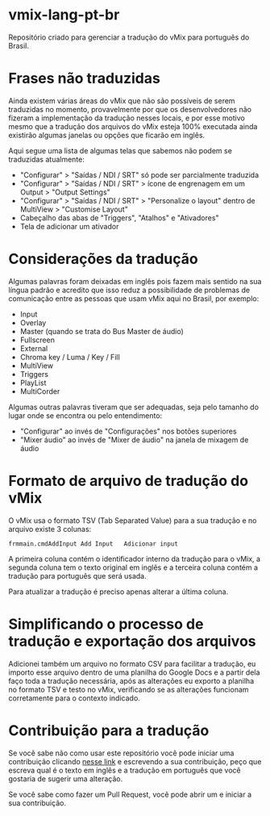 # vmix-lang-pt-br

Repositório criado para gerenciar a tradução do vMix para português do Brasil.

# Frases não traduzidas

Ainda existem várias áreas do vMix que não são possíveis de serem traduzidas no momento, provavelmente por que os desenvolvedores não fizeram a implementação da tradução nesses locais, e por esse motivo mesmo que a tradução dos arquivos do vMix esteja 100% executada ainda existirão algumas janelas ou opções que ficarão em inglês.

Aqui segue uma lista de algumas telas que sabemos não podem se traduzidas atualmente:

* "Configurar" > "Saídas / NDI / SRT" só pode ser parcialmente traduzida
* "Configurar" > "Saídas / NDI / SRT" > ícone de engrenagem em um Output > "Output Settings"
* "Configurar" > "Saídas / NDI / SRT" > "Personalize o layout" dentro de MultiView > "Customise Layout"
* Cabeçalho das abas de "Triggers", "Atalhos" e "Ativadores"
* Tela de adicionar um ativador

# Considerações da tradução

Algumas palavras foram deixadas em inglês pois fazem mais sentido na sua língua padrão e acredito que isso reduz a possibilidade de problemas de comunicação entre as pessoas que usam vMix aqui no Brasil, por exemplo:

* Input
* Overlay
* Master (quando se trata do Bus Master de áudio)
* Fullscreen
* External
* Chroma key / Luma / Key / Fill
* MultiView
* Triggers
* PlayList
* MultiCorder

Algumas outras palavras tiveram que ser adequadas, seja pelo tamanho do lugar onde se encontra ou pelo entendimento:

* "Configurar" ao invés de "Configurações" nos botões superiores
* "Mixer áudio" ao invés de "Mixer de áudio" na janela de mixagem de áudio

# Formato de arquivo de tradução do vMix

O vMix usa o formato TSV (Tab Separated Value) para a sua tradução e no arquivo existe 3 colunas:

```
frmmain.cmdAddInput	Add Input	Adicionar input
```

A primeira coluna contém o identificador interno da tradução para o vMix, a segunda coluna tem o texto original em inglês e a terceira coluna contém a tradução para português que será usada.

Para atualizar a tradução é preciso apenas alterar a última coluna.

# Simplificando o processo de tradução e exportação dos arquivos

Adicionei também um arquivo no formato CSV para facilitar a tradução, eu importo esse arquivo dentro de uma planilha do Google Docs e a partir dela faço toda a tradução necessária, após as alterações eu exporto a planilha no formato TSV e testo no vMix, verificando se as alterações funcionam corretamente para o contexto indicado.

# Contribuição para a tradução

Se você sabe não como usar este repositório você pode iniciar uma contribuição clicando [nesse link](https://github.com/jonatasoliveira/vmix-lang-pt-br/issues/new) e escrevendo a sua contribuição, peço que escreva qual é o texto em inglês e a tradução em português que você gostaria de sugerir uma alteração.

Se você sabe como fazer um Pull Request, você pode abrir um e iniciar a sua contribuição.
